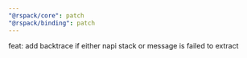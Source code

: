 ```yaml
---
"@rspack/core": patch
"@rspack/binding": patch
---
```


feat: add backtrace if either napi stack or message is failed to extract
